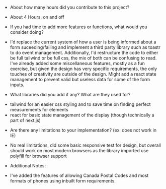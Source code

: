 - About how many hours did you contribute to this project?
+ About 4 Hours, on and off

- If you had time to add more features or functions, what would you consider doing?
+ I'd replace the current system of how a user is being informed about a form suceeding/failing and implement a third party library such as toastr to do event management. Additionally, I'd restructure the code to either be full tailwind or be full css, the mix of both can be confusing to read. I've already added some miscellaneous features, mostly as a fun exercise, but given the design has very specific requirements, the only touches of creativity are outside of the design. Might add a react state management to prevent valid but useless data for some of the form inputs.

- What libraries did you add if any? What are they used for?
+ tailwind for an easier css styling and to save time on finding perfect measurements for elements
+ react for basic state management of the display (though technically a part of next.js)

- Are there any limitations to your implementation? (ex: does not work in IE)
+ No real limitations, did some basic responsive test for design, but overall should work on most modern browsers as the library imported use polyfill for browser support

- Additional Notes:
+ I've added the features of allowing Canada Postal Codes and most formats of phones using inbuilt form requirements.


